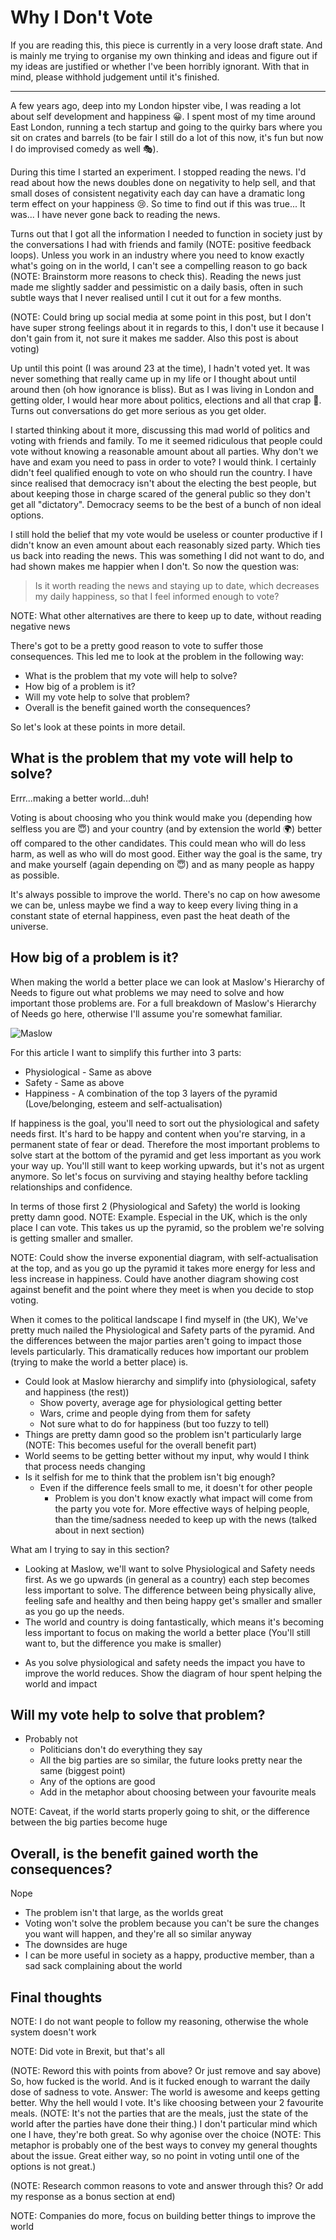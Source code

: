 # Why I Don't Vote

If you are reading this, this piece is currently in a very loose draft state. And is mainly me trying to organise my own thinking and ideas and figure out if my ideas are justified or whether I've been horribly ignorant. With that in mind, please withhold judgement until it's finished.

---

A few years ago, deep into my London hipster vibe, I was reading a lot about self development and happiness 😀. I spent most of my time around East London, running a tech startup and going to the quirky bars where you sit on crates and barrels (to be fair I still do a lot of this now, it's fun but now I do improvised comedy as well 🎭).

During this time I started an experiment. I stopped reading the news. I'd read about how the news doubles done on negativity to help sell, and that small doses of consistent negativity each day can have a dramatic long term effect on your happiness 😢. So time to find out if this was true... It was... I have never gone back to reading the news.

Turns out that I got all the information I needed to function in society just by the conversations I had with friends and family (NOTE: positive feedback loops). Unless you work in an industry where you need to know exactly what's going on in the world, I can't see a compelling reason to go back (NOTE: Brainstorm more reasons to check this). Reading the news just made me slightly sadder and pessimistic on a daily basis, often in such subtle ways that I never realised until I cut it out for a few months.

(NOTE: Could bring up social media at some point in this post, but I don't have super strong feelings about it in regards to this, I don't use it because I don't gain from it, not sure it makes me sadder. Also this post is about voting)

Up until this point (I was around 23 at the time), I hadn't voted yet. It was never something that really came up in my life or I thought about until around then (oh how ignorance is bliss). But as I was living in London and getting older, I would hear more about politics, elections and all that crap 💩. Turns out conversations do get more serious as you get older.

I started thinking about it more, discussing this mad world of politics and voting with friends and family. To me it seemed ridiculous that people could vote without knowing a reasonable amount about all parties. Why don't we have and exam you need to pass in order to vote? I would think. I certainly didn't feel qualified enough to vote on who should run the country. I have since realised that democracy isn't about the electing the best people, but about keeping those in charge scared of the general public so they don't get all "dictatory". Democracy seems to be the best of a bunch of non ideal options.

I still hold the belief that my vote would be useless or counter productive if I didn't know an even amount about each reasonably sized party. Which ties us back into reading the news. This was something I did not want to do, and had shown makes me happier when I don't. So now the question was:

> Is it worth reading the news and staying up to date, which decreases my daily happiness, so that I feel informed enough to vote?

NOTE: What other alternatives are there to keep up to date, without reading negative news

There's got to be a pretty good reason to vote to suffer those consequences. This led me to look at the problem in the following way:

- What is the problem that my vote will help to solve?
- How big of a problem is it?
- Will my vote help to solve that problem?
- Overall is the benefit gained worth the consequences?

So let's look at these points in more detail.

## What is the problem that my vote will help to solve?

Errr...making a better world...duh!

Voting is about choosing who you think would make you (depending how selfless you are 😇) and your country (and by extension the world 🌍) better off compared to the other candidates. This could mean who will do less harm, as well as who will do most good. Either way the goal is the same, try and make yourself (again depending on 😇) and as many people as happy as possible.

It's always possible to improve the world. There's no cap on how awesome we can be, unless maybe we find a way to keep every living thing in a constant state of eternal happiness, even past the heat death of the universe.

## How big of a problem is it?

When making the world a better place we can look at Maslow's Hierarchy of Needs to figure out what problems we may need to solve and how important those problems are. For a full breakdown of Maslow's Hierarchy of Needs go here, otherwise I'll assume you're somewhat familiar.

![Maslow](../assets/maslows-hierarchy-of-needs.svg)

For this article I want to simplify this further into 3 parts:

- Physiological - Same as above
- Safety - Same as above
- Happiness - A combination of the top 3 layers of the pyramid (Love/belonging, esteem and self-actualisation)

If happiness is the goal, you'll need to sort out the physiological and safety needs first. It's hard to be happy and content when you're starving, in a permanent state of fear or dead. Therefore the most important problems to solve start at the bottom of the pyramid and get less important as you work your way up. You'll still want to keep working upwards, but it's not as urgent anymore. So let's focus on surviving and staying healthy before tackling relationships and confidence.

In terms of those first 2 (Physiological and Safety) the world is looking pretty damn good. NOTE: Example. Especial in the UK, which is the only place I can vote. This takes us up the pyramid, so the problem we're solving is getting smaller and smaller.

NOTE: Could show the inverse exponential diagram, with self-actualisation at the top, and as you go up the pyramid it takes more energy for less and less increase in happiness. Could have another diagram showing cost against benefit and the point where they meet is when you decide to stop voting.

When it comes to the political landscape I find myself in (the UK), We've pretty much nailed the Physiological and Safety parts of the pyramid. And the differences between the major parties aren't going to impact those levels particularly. This dramatically reduces how important our problem (trying to make the world a better place) is.

- Could look at Maslow hierarchy and simplify into (physiological, safety and happiness (the rest))
  - Show poverty, average age for physiological getting better
  - Wars, crime and people dying from them for safety
  - Not sure what to do for happiness (but too fuzzy to tell)
- Things are pretty damn good so the problem isn't particularly large (NOTE: This becomes useful for the overall benefit part)
- World seems to be getting better without my input, why would I think that process needs changing
- Is it selfish for me to think that the problem isn't big enough?
  - Even if the difference feels small to me, it doesn't for other people
    - Problem is you don't know exactly what impact will come from the party you vote for. More effective ways of helping people, than the time/sadness needed to keep up with the news (talked about in next section)

What am I trying to say in this section?

- Looking at Maslow, we'll want to solve Physiological and Safety needs first. As we go upwards (in general as a country) each step becomes less important to solve. The difference between being physically alive, feeling safe and healthy and then being happy get's smaller and smaller as you go up the needs.
- The world and country is doing fantastically, which means it's becoming less important to focus on making the world a better place (You'll still want to, but the difference you make is smaller)

* As you solve physiological and safety needs the impact you have to improve the world reduces. Show the diagram of hour spent helping the world and impact

## Will my vote help to solve that problem?

- Probably not
  - Politicians don't do everything they say
  - All the big parties are so similar, the future looks pretty near the same (biggest point)
  - Any of the options are good
  - Add in the metaphor about choosing between your favourite meals

NOTE: Caveat, if the world starts properly going to shit, or the difference between the big parties become huge

## Overall, is the benefit gained worth the consequences?

Nope

- The problem isn't that large, as the worlds great
- Voting won't solve the problem because you can't be sure the changes you want will happen, and they're all so similar anyway
- The downsides are huge
- I can be more useful in society as a happy, productive member, than a sad sack complaining about the world

## Final thoughts

NOTE: I do not want people to follow my reasoning, otherwise the whole system doesn't work

NOTE: Did vote in Brexit, but that's all

(NOTE: Reword this with points from above? Or just remove and say above) So, how fucked is the world. And is it fucked enough to warrant the daily dose of sadness to vote. Answer: The world is awesome and keeps getting better. Why the hell would I vote. It's like choosing between your 2 favourite meals. (NOTE: It's not the parties that are the meals, just the state of the world after the parties have done their thing.) I don't particular mind which one I have, they're both great. So why agonise over the choice (NOTE: This metaphor is probably one of the best ways to convey my general thoughts about the issue. Great either way, so no point in voting until one of the options is not great.)

(NOTE: Research common reasons to vote and answer through this? Or add my response as a bonus section at end)

NOTE: Companies do more, focus on building better things to improve the world
